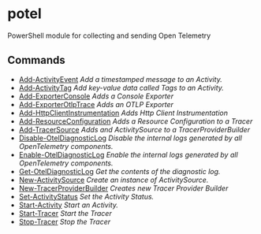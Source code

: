 # potel

PowerShell module for collecting and sending Open Telemetry

## Commands

- [Add-ActivityEvent](Add-ActivityEvent.md) _Add a timestamped message to an Activity._
- [Add-ActivityTag](Add-ActivityTag.md) _Add key-value data called Tags to an Activity._
- [Add-ExporterConsole](Add-ExporterConsole.md) _Adds a Console Exporter_
- [Add-ExporterOtlpTrace](Add-ExporterOtlpTrace.md) _Adds an OTLP Exporter_
- [Add-HttpClientInstrumentation](Add-HttpClientInstrumentation.md) _Adds Http Client Instrumentation_
- [Add-ResourceConfiguration](Add-ResourceConfiguration.md) _Adds a Resource Configuration to a Tracer_
- [Add-TracerSource](Add-TracerSource.md) _Adds and ActivitySource to a TracerProviderBuilder_
- [Disable-OtelDiagnosticLog](Disable-OtelDiagnosticLog.md) _Disable the internal logs generated by all OpenTelemetry components._
- [Enable-OtelDiagnosticLog](Enable-OtelDiagnosticLog.md) _Enable the internal logs generated by all OpenTelemetry components._
- [Get-OtelDiagnosticLog](Get-OtelDiagnosticLog.md) _Get the contents of the diagnostic log._
- [New-ActivitySource](New-ActivitySource.md) _Create an instance of ActivitySource._
- [New-TracerProviderBuilder](New-TracerProviderBuilder.md) _Creates new Tracer Provider Builder_
- [Set-ActivityStatus](Set-ActivityStatus.md) _Set the Activity Status._
- [Start-Activity](Start-Activity.md) _Start an Activity._
- [Start-Tracer](Start-Tracer.md) _Start the Tracer_
- [Stop-Tracer](Stop-Tracer.md) _Stop the Tracer_

